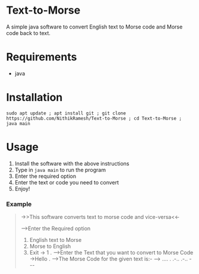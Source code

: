 # Text-to-Morse
A simple java software to convert English text to Morse code and Morse code back to text.

# Requirements

+ java

# Installation
 
 `sudo apt update ; apt install git ; git clone https://github.com/NithikRamesh/Text-to-Morse ; cd Text-to-Morse ; java main`

# Usage

1. Install the software with the above instructions
2. Type in `java main` to run the program
3. Enter the required option 
4. Enter the text or code you need to convert 
5. Enjoy!
  
### Example

> ->>This software converts text to morse code and vice-versa<<-
>
> -->Enter the Required option
> 1. English text to Morse
> 2. Morse to English
> 3. Exit 
> -> 1
> .
> -->Enter the Text that you want to convert to Morse Code 
> ->Hello
> .
> -->The Morse Code for the given text is:- 
> --> .... . .-.. .-.. ---




